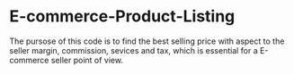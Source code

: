 # E-commerce-Product-Listing

The pursose of this code is to find the best selling price with aspect to the seller margin, commission, sevices and tax, which is essential for a E-commerce seller point of view.
